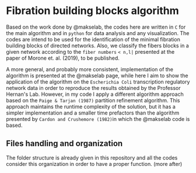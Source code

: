 # Fibration building blocks algorithm

Based on the work done by @makselab, the codes here are written in `C` for the main algorithm and in `python` for data analysis and any visualization. The codes are intend to be used for the identification of the minimal fibration building blocks of directed networks. Also, we classify the fibers blocks in a given network according to the `fiber numbers` `< n,l|` presented at the paper of Morone et. al. (2019), to be published.

A more general, and probably more consistent, implementation of the algorithm is presented at the @makselab page, while here I aim to show the application of the algorithm on the `Escherichia Coli` transcription regulatory network data in order to reproduce the results obtained by the Professor Hernan's Lab. However, in my code I apply a different algorithm approach based on the `Paige & Tarjan (1987)` partition refinement algorithm. This approach maintains the runtime complexity of the solution, but it has a simpler implementation and a smaller time prefactors than the algorithm presented by `Cardon and Crushemore (1982)`in which the @makselab code is based.

## Files handling and organization

The folder structure is already given in this repository and all the codes consider this organization in order to have a proper function. (more after)

